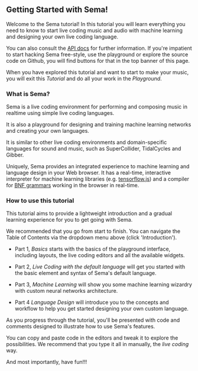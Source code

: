 
## Getting Started with Sema!

Welcome to the Sema tutorial! In this tutorial you will learn everything you need to know to start live coding music and audio with machine learning and designing your own live coding language. 

You can also consult the [API docs](https://github.com/mimic-sussex/sema/tree/master/docs) for further information. If you're impatient to start hacking Sema free-style, use the playground or explore the source code on Github, you will find buttons for that in the top banner of this page.

When you have explored this tutorial and want to start to make your music, you will exit this *Tutorial* and do all your work in the *Playground*.

### What is Sema?

Sema is a live coding environment for performing and composing music in realtime using simple live coding languages. 

It is also a playground for designing and training machine learning networks and creating your own languages.

It is similar to other live coding environments and domain-specific languages for sound and music, such as SuperCollider, TidalCycles and Gibber.

Uniquely, Sema provides an integrated experience to machine learning and language design in your Web browser. It has a real-time, interactive interpreter for machine learning libraries (e.g. [tensorflow.js](https://www.tensorflow.org/js/)) and a compiler for [BNF grammars](http://hardmath123.github.io/earley.html) working in the browser in real-time.

### How to use this tutorial

This tutorial aims to provide a lightweight introduction and a gradual learning experience for you to get going with Sema. 

We recommended that you go from start to finish. You can navigate the Table of Contents via the dropdown menu above (click 'Introduction').

* Part 1, *Basics* starts with the basics of the playground interface, including layouts, the live coding editors and all the available widgets.  

* Part 2, *Live Coding with the default language* will get you started with the basic element and syntax of Sema's default language.

* Part 3, *Machine Learning* will show you some machine learning wizardry with custom neural networks architecture. 

* Part 4 *Language Design* will introduce you to the concepts and workflow to help you get started designing your own custom language. 

As you progress through the tutorial, you'll be presented with code and comments designed to illustrate how to use Sema's features. 

You can copy and paste code in the editors and tweak it to explore the possibilities. 
We recommend that you type it all in manually, the <em>live coding</em> way. 

And most importantly, have fun!!!